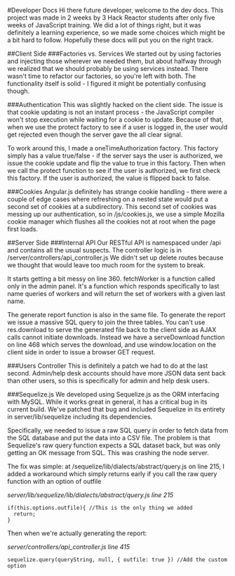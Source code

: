 #Developer Docs
Hi there future developer, welcome to the dev docs. This project was made in 2 weeks by 3 Hack Reactor students after only five weeks of JavaScript training. We did a lot of things right, but it was definitely a learning experience, so we made some choices which might be a bit hard to follow. Hopefully these docs will put you on the right track.

##Client Side
###Factories vs. Services
We started out by using factories and injecting those wherever we needed them, but about halfway through we realized that we should probably be using services instead. There wasn't time to refactor our factories, so you're left with both. The functionality itself is solid - I figured it might be potentially confusing though.

###Authentication
This was slightly hacked on the client side. The issue is that cookie updating is not an instant process - the JavaScript compiler won't stop execution while waiting for a cookie to update. Because of that, when we use the protect factory to see if a user is logged in, the user would get rejected even though the server gave the all clear signal.

To work around this, I made a oneTimeAuthorization factory. This factory simply has a value true/false - if the server says the user is authorized, we issue the cookie update and flip the value to true in this factory. Then when we call the protect function to see if the user is authorized, we first check this factory. If the user is authorized, the value is flipped back to false.

###Cookies
Angular.js definitely has strange cookie handling - there were a couple of edge cases where refreshing on a nested state would put a second set of cookies at a subdirectory. This second set of cookies was messing up our authentication, so in /js/cookies.js, we use a simple Mozilla cookie manager which flushes all the cookies not at root when the page first loads.

##Server Side
###Internal API
Our RESTful API is namespaced under /api and contains all the usual suspects. The controller logic is in /server/controllers/api_controller.js We didn't set up delete routes because we thought that would leave too much room for the system to break.

It starts getting a bit messy on line 360. fetchWorker is a function called only in the admin panel. It's a function which responds specifically to last name queries of workers and will return the set of workers with a given last name.

The generate report function is also in the same file. To generate the report we issue a massive SQL query to join the three tables. You can't use res.download to serve the generated file back to the client side as AJAX calls cannot initiate downloads. Instead we have a serveDownload function on line 468 which serves the download, and use window.location on the client side in order to issue a browser GET request.

###Users Controller
This is definitely a patch we had to do at the last second. Admin/help desk accounts should have more JSON data sent back than other users, so this is specifically for admin and help desk users.

###Sequelize.js
We developed using Sequelize.js as the ORM interfacing with MySQL. While it works great in general, it has a critical bug in its current build. We've patched that bug and included Sequelize in its entirety in server/lib/sequelize including its dependencies.

Specifically, we needed to issue a raw SQL query in order to fetch data from the SQL database and put the data into a CSV file. The problem is that Sequelize's raw query function expects a SQL dataset back, but was only getting an OK message from SQL. This was crashing the node server.

The fix was simple: at /sequelize/lib/dialects/abstract/query.js on line 215, I added a workaround which simply returns early if you call the raw query function with an option of outfile

*server/lib/sequelize/lib/dialects/abstract/query.js line 215*

    if(this.options.outfile){ //This is the only thing we added
      return;
    }
    
Then when we're actually generating the report:

*server/controllers/api_controller.js line 415*

    sequelize.query(queryString, null, { outfile: true }) //Add the custom option